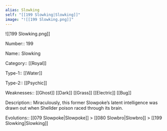 ```yaml
---
alias: Slowking
self: "[[199 Slowking|Slowking]]"
image: "![[199 Slowking.png]]"
---
```


![[199 Slowking.png]]


Number:: 199

Name:: Slowking

Category:: [[Royal]]

Type-1:: [[Water]]

Type-2:: [[Psychic]]

Weaknesses:: [[Ghost]] [[Dark]] [[Grass]] [[Electric]] [[Bug]]

Description::  Miraculously, this former Slowpoke’s latent intelligence was drawn out when Shellder poison raced through its brain. 

Evolutions:: [[079 Slowpoke|Slowpoke]] > [[080 Slowbro|Slowbro]] > [[199 Slowking|Slowking]]
